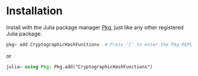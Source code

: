 # Installation

Install with the Julia package manager [Pkg](https://pkgdocs.julialang.org/), just like any other registered Julia package:

```jl
pkg> add CryptographicHashFunctions  # Press ']' to enter the Pkg REPL mode.
```

or

```jl
julia> using Pkg; Pkg.add("CryptographicHashFunctions")
```
